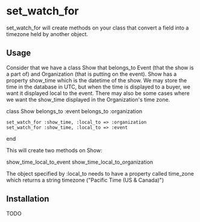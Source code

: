 # set_watch_for

set_watch_for will create methods on your class that convert a field into a timezone held by another object.

## Usage

Consider that we have a class Show that belongs_to Event (that the show is a part of) and Organization (that is putting on the event).  Show has a property show_time which is the datetime of the show.  We may store the time in the database in UTC, but when the time is displayed to a buyer, we want it displayed local to the event.  There may also be some cases where we want the show_time displayed in the Organization's time zone.

  class Show
    belongs_to :event
    belongs_to :organization
  
    set_watch_for :show_time, :local_to => :organization
    set_watch_for :show_time, :local_to => :event
  end

This will create two methods on Show:

  show_time_local_to_event
  show_time_local_to_organization

The object specified by :local_to needs to have a property called time_zone which returns a string timezone ("Pacific Time (US & Canada)")

## Installation 

TODO